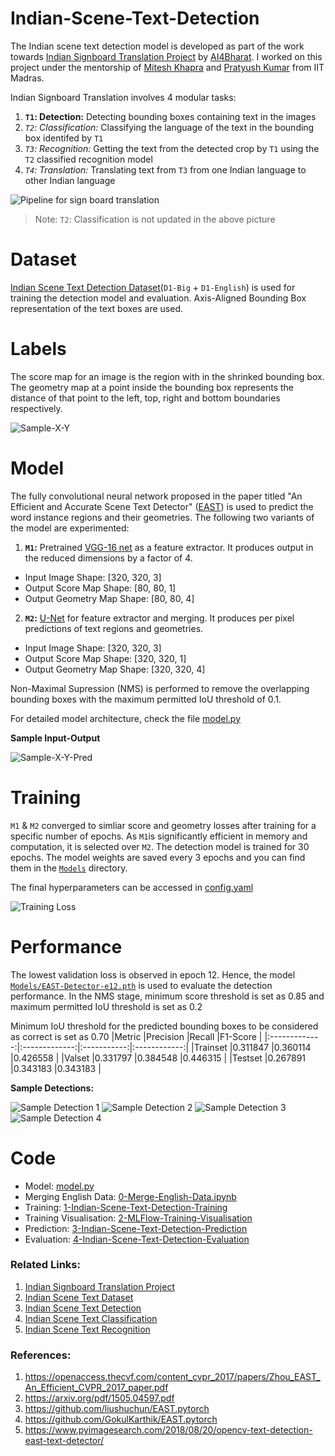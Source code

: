 # Indian-Scene-Text-Detection

The Indian scene text detection model is developed as part of the work towards [Indian Signboard Translation Project](https://ai4bharat.org/articles/sign-board) by [AI4Bharat](https://ai4bharat.org/). I worked on this project under the mentorship of [Mitesh Khapra](http://www.cse.iitm.ac.in/~miteshk/) and [Pratyush Kumar](http://www.cse.iitm.ac.in/~pratyush/) from IIT Madras.

Indian Signboard Translation  involves 4 modular tasks:
1. **`T1`: Detection:** Detecting bounding boxes containing text in the images
2. *`T2`: Classification:* Classifying the language of the text in the bounding box identifed by `T1`
3. *`T3`: Recognition:* Getting the text from the detected crop by `T1` using the `T2` classified recognition model
4. *`T4`: Translation:* Translating text from `T3` from one Indian language to other Indian language

![Pipeline for sign board translation](../master/Images/Pipeline.jpg)
> Note: `T2`: Classification is not updated in the above picture


# Dataset

[Indian Scene Text Detection Dataset](https://github.com/GokulKarthik/Indian-Scene-Text-Dataset#d1-detection-dataset)(`D1-Big` + `D1-English`) is used for training the detection model and evaluation. Axis-Aligned Bounding Box representation of the text boxes are used. 


# Labels
The score map for an image is the region with in the shrinked bounding box. The geometry map at a point inside the bounding box represents the distance of that point to the left, top, right and bottom boundaries respectively.

![Sample-X-Y](../master/Images/Sample-X-Y.png)


# Model
The fully convolutional neural network proposed in the paper titled "An Efficient and Accurate Scene Text Detector" ([EAST](https://openaccess.thecvf.com/content_cvpr_2017/papers/Zhou_EAST_An_Efficient_CVPR_2017_paper.pdf)) is used to predict the word instance regions and their geometries. The following two variants of the model are experimented:

1. **`M1`:** Pretrained [VGG-16 net](https://arxiv.org/pdf/1409.1556.pdf) as a feature extractor.
  It produces output in the reduced dimensions by a factor of 4.
  * Input Image Shape: [320, 320, 3]
  * Output Score Map Shape: [80, 80, 1]
  * Output Geometry Map Shape: [80, 80, 4]

2. **`M2`:** [U-Net](https://arxiv.org/pdf/1505.04597.pdf) for feature extractor and merging.
  It produces per pixel predictions of text regions and geometries.
  * Input Image Shape: [320, 320, 3]
  * Output Score Map Shape: [320, 320, 1]
  * Output Geometry Map Shape: [320, 320, 4]  
  
Non-Maximal Supression (NMS) is performed to remove the overlapping bounding boxes with the maximum permitted IoU threshold of 0.1.

For detailed model architecture, check the file [model.py](../master/model.py)

**Sample Input-Output**

![Sample-X-Y-Pred](../master/Images/Sample-X-Y-Pred.png)


# Training
`M1` & `M2` converged to simliar score and geometry losses after training for a specific number of epochs. As `M1`is significantly efficient in memory and computation, it is selected over `M2`. The detection model is trained for 30 epochs. The model weights are saved every 3 epochs and you can find them in the [`Models`](../master/Models) directory.

The final hyperparameters can be accessed in [config.yaml](../master/config.yaml)

![Training Loss](../master/Images/Training-Loss.png)


# Performance
The lowest validation loss is observed in epoch 12. Hence, the model [`Models/EAST-Detector-e12.pth`](../master/Models/EAST-Detector-e12.pth) is used to evaluate the detection performance. In the NMS stage, minimum score threshold is set as 0.85 and maximum permitted IoU threshold is set as 0.2

Minimum IoU threshold for the predicted bounding boxes to be considered as correct is set as 0.70
|Metric         |Precision      |Recall       |F1-Score      |
|:-------------:|:-------------:|:-----------:|:------------:|
|Trainset       |0.311847       |0.360114     |0.426558      |
|Valset         |0.331797       |0.384548	    |0.446315      |
|Testset        |0.267891       |0.343183	    |0.343183      |

**Sample Detections:**

![Sample Detection 1](../master/Images/Sample-1.png) 
![Sample Detection 2](../master/Images/Sample-2.png) 
![Sample Detection 3](../master/Images/Sample-3.png) 
![Sample Detection 4](../master/Images/Sample-4.png) 

# Code
* Model: [model.py](../master/model.py)
* Merging English Data: [0-Merge-English-Data.ipynb](../master/0-Merge-English-Data.ipynb)
* Training: [1-Indian-Scene-Text-Detection-Training](../master/1-Indian-Scene-Text-Detection-Training.ipynb)
* Training Visualisation: [2-MLFlow-Training-Visualisation](../master/2-MLFlow-Training-Visualisation.ipynb)
* Prediction: [3-Indian-Scene-Text-Detection-Prediction](../master/3-Indian-Scene-Text-Detection-Prediction.ipynb)
* Evaluation: [4-Indian-Scene-Text-Detection-Evaluation](../master/4-Indian-Scene-Text-Detection-Evaluation.ipynb)


### Related Links:
1. [Indian Signboard Translation Project](https://ai4bharat.org/articles/sign-board)
2. [Indian Scene Text Dataset](https://github.com/GokulKarthik/Indian-Scene-Text-Dataset)
3. [Indian Scene Text Detection](https://github.com/GokulKarthik/Indian-Scene-Text-Detection)
4. [Indian Scene Text Classification](https://github.com/GokulKarthik/Indian-Scene-Text-Classification)
5. [Indian Scene Text Recognition](https://github.com/GokulKarthik/Indian-Scene-Text-Recognition)


### References:
1. https://openaccess.thecvf.com/content_cvpr_2017/papers/Zhou_EAST_An_Efficient_CVPR_2017_paper.pdf
2. https://arxiv.org/pdf/1505.04597.pdf
3. https://github.com/liushuchun/EAST.pytorch
4. https://github.com/GokulKarthik/EAST.pytorch
5. https://www.pyimagesearch.com/2018/08/20/opencv-text-detection-east-text-detector/
